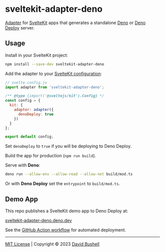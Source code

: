 # sveltekit-adapter-deno

[Adapter](https://kit.svelte.dev/docs/adapters) for [SvelteKit](https://kit.svelte.dev/) apps that generates a standalone [Deno](https://deno.com/runtime) or [Deno Deploy](https://deno.com/deploy) server.

## Usage

Install in your SvelteKit project:

```sh
npm install --save-dev sveltekit-adapter-deno
```

Add the adapter to your [SvelteKit configuration](https://kit.svelte.dev/docs/configuration):

```js
// svelte.config.js
import adapter from 'sveltekit-adapter-deno';

/** @type {import('@sveltejs/kit').Config} */
const config = {
  kit: {
    adapter: adapter({
      denoDeploy: true
    })
  }
};

export default config;
```

Set `denoDeploy` to `true` if you will be deploying to Deno Deploy.

Build the app for production (`npm run build`).

Serve with **Deno**:

```sh
deno run --allow-env --allow-read --allow-net build/mod.ts
```

Or with **Deno Deploy** set the `entrypoint` to `build/mod.ts`.

## Demo App

This repo publishes a SvelteKit demo app to Deno Deploy at:

[sveltekit-adapter-deno.deno.dev](https://sveltekit-adapter-deno.deno.dev/)

See the [GitHub Action workflow](/.github/workflows/ci.yml) for automated deployment.

* * *

[MIT License](/LICENSE) | Copyright © 2023 [David Bushell](https://dbushell.com)
